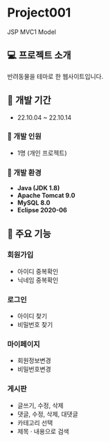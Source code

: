 # Project001
JSP MVC1 Model

## :computer: 프로젝트 소개
반려동물을 테마로 한 웹사이트입니다.

## :date: 개발 기간
* 22.10.04 ~ 22.10.14

### :couple: 개발 인원
* 1명 (개인 프로젝트)

### :low_brightness: 개발 환경
- **Java (JDK 1.8)**
- **Apache Tomcat 9.0**
- **MySQL 8.0**
- **Eclipse 2020-06**

## :pushpin: 주요 기능

### 회원가입
- 아이디 중복확인
- 닉네임 중복확인

### 로그인
- 아이디 찾기
- 비밀번호 찾기

### 마이페이지
- 회원정보변경
- 비밀번호변경

### 게시판
- 글쓰기, 수정, 삭제
- 댓글, 수정, 삭제, 대댓글
- 카테고리 선택
- 제목 · 내용으로 검색
